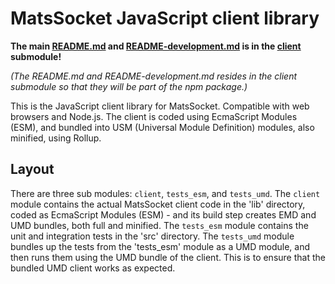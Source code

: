 # MatsSocket JavaScript client library

**The main [README.md](client/README.md) and [README-development.md](client/README-development.md) is in
the [client](client/) submodule!**

_(The README.md and README-development.md resides in the client submodule so that they will be part of the npm
package.)_

This is the JavaScript client library for MatsSocket. Compatible with web browsers and Node.js. The client is coded
using EcmaScript Modules (ESM), and bundled into USM (Universal Module Definition) modules, also minified, using Rollup.

## Layout

There are three sub modules: `client`, `tests_esm`, and `tests_umd`. The `client` module contains the actual MatsSocket
client code in the 'lib' directory, coded as EcmaScript Modules (ESM) - and its build step creates EMD and UMD bundles,
both full and minified. The `tests_esm` module contains the unit and integration tests in the 'src' directory. The
`tests_umd` module bundles up the tests from the 'tests_esm' module as a UMD module, and then runs them using the UMD
bundle of the client. This is to ensure that the bundled UMD client works as expected.




